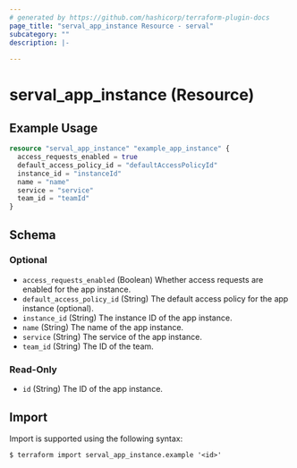 ```yaml
---
# generated by https://github.com/hashicorp/terraform-plugin-docs
page_title: "serval_app_instance Resource - serval"
subcategory: ""
description: |-
  
---
```


# serval_app_instance (Resource)



## Example Usage

```terraform
resource "serval_app_instance" "example_app_instance" {
  access_requests_enabled = true
  default_access_policy_id = "defaultAccessPolicyId"
  instance_id = "instanceId"
  name = "name"
  service = "service"
  team_id = "teamId"
}
```

<!-- schema generated by tfplugindocs -->
## Schema

### Optional

- `access_requests_enabled` (Boolean) Whether access requests are enabled for the app instance.
- `default_access_policy_id` (String) The default access policy for the app instance (optional).
- `instance_id` (String) The instance ID of the app instance.
- `name` (String) The name of the app instance.
- `service` (String) The service of the app instance.
- `team_id` (String) The ID of the team.

### Read-Only

- `id` (String) The ID of the app instance.

## Import

Import is supported using the following syntax:

```shell
$ terraform import serval_app_instance.example '<id>'
```
